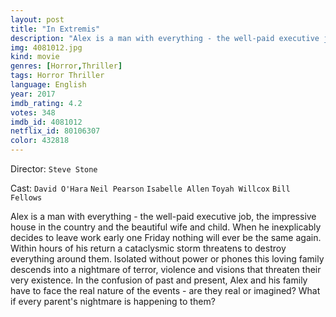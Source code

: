 ```yaml
---
layout: post
title: "In Extremis"
description: "Alex is a man with everything - the well-paid executive job, the impressive house in the country and the beautiful wife and child. When he inexplicably decides to leave work early one Friday nothing will ever be the same again. Within hours of his return a cataclysmic storm threatens to destroy everything around them. Isolated without power or phones this loving family descends into a nightmare of terror, violence and visions that threaten their very existence. In t.."
img: 4081012.jpg
kind: movie
genres: [Horror,Thriller]
tags: Horror Thriller 
language: English
year: 2017
imdb_rating: 4.2
votes: 348
imdb_id: 4081012
netflix_id: 80106307
color: 432818
---
```

Director: `Steve Stone`  

Cast: `David O'Hara` `Neil Pearson` `Isabelle Allen` `Toyah Willcox` `Bill Fellows` 

Alex is a man with everything - the well-paid executive job, the impressive house in the country and the beautiful wife and child. When he inexplicably decides to leave work early one Friday nothing will ever be the same again. Within hours of his return a cataclysmic storm threatens to destroy everything around them. Isolated without power or phones this loving family descends into a nightmare of terror, violence and visions that threaten their very existence. In the confusion of past and present, Alex and his family have to face the real nature of the events - are they real or imagined? What if every parent's nightmare is happening to them?